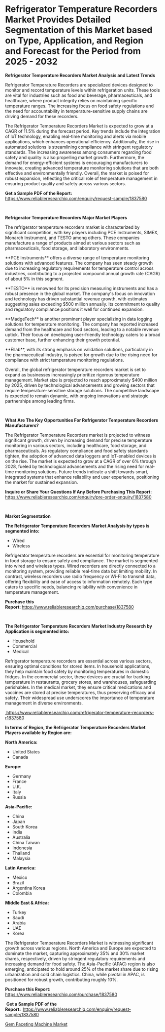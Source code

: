 <p><h1>Refrigerator Temperature Recorders Market Provides Detailed Segmentation of this Market based on Type, Application, and Region and Forecast for the Period from 2025 - 2032</h1></p><p><strong>Refrigerator Temperature Recorders Market Analysis and Latest Trends</strong></p>
<p><p>Refrigerator Temperature Recorders are specialized devices designed to monitor and record temperature levels within refrigeration units. These tools are vital for industries such as food and beverage, pharmaceuticals, and healthcare, where product integrity relies on maintaining specific temperature ranges. The increasing focus on food safety regulations and the need for accountability in temperature-sensitive supply chains are driving demand for these recorders.</p><p>The Refrigerator Temperature Recorders Market is expected to grow at a CAGR of 11.5% during the forecast period. Key trends include the integration of IoT technology, enabling real-time monitoring and alerts via mobile applications, which enhances operational efficiency. Additionally, the rise in automated solutions is streamlining compliance with stringent regulatory standards. The increasing awareness among consumers regarding food safety and quality is also propelling market growth. Furthermore, the demand for energy-efficient systems is encouraging manufacturers to innovate, creating advanced temperature monitoring solutions that are both effective and environmentally friendly. Overall, the market is poised for robust expansion, reflecting the critical role of temperature management in ensuring product quality and safety across various sectors.</p></p>
<p><strong>Get a Sample PDF of the Report:&nbsp;</strong> <a href="https://www.reliableresearchiq.com/enquiry/request-sample/1837580?utm_campaign=2237&utm_medium=2&utm_source=Github&utm_content=ia&utm_term=22022025&utm_id=refrigerator-temperature-recorders">https://www.reliableresearchiq.com/enquiry/request-sample/1837580</a></p>
<p>&nbsp;</p>
<p><strong>Refrigerator Temperature Recorders Major Market Players</strong></p>
<p><p>The refrigerator temperature recorders market is characterized by significant competition, with key players including PCE Instruments, SIMEX, Monarch Instrument, and TESTO among others. These companies manufacture a range of products aimed at various sectors such as pharmaceuticals, food storage, and laboratory environments.</p><p>**PCE Instruments** offers a diverse range of temperature monitoring solutions with advanced features. The company has seen steady growth due to increasing regulatory requirements for temperature control across industries, contributing to a projected compound annual growth rate (CAGR) of about 5% in this segment.</p><p>**TESTO** is renowned for its precision measuring instruments and has a robust presence in the global market. The company's focus on innovation and technology has driven substantial revenue growth, with estimates suggesting sales exceeding $500 million annually. Its commitment to quality and regulatory compliance positions it well for continued expansion.</p><p>**MadgeTech** is another prominent player specializing in data logging solutions for temperature monitoring. The company has reported increased demand from the healthcare and food sectors, leading to a notable revenue uptick. Their focus on developing user-friendly technology caters to a broad customer base, further enhancing their growth potential.</p><p>**Ellab**, with its strong emphasis on validation solutions, particularly in the pharmaceutical industry, is poised for growth due to the rising need for compliance with strict temperature monitoring regulations. </p><p>Overall, the global refrigerator temperature recorders market is set to expand as businesses increasingly prioritize rigorous temperature management. Market size is projected to reach approximately $400 million by 2025, driven by technological advancements and growing sectors that require temperature-sensitive storage solutions. The competitive landscape is expected to remain dynamic, with ongoing innovations and strategic partnerships among leading firms.</p></p>
<p>&nbsp;</p>
<p><strong>What Are The Key Opportunities For Refrigerator Temperature Recorders Manufacturers?</strong></p>
<p><p>The Refrigerator Temperature Recorders market is projected to witness significant growth, driven by increasing demand for precise temperature monitoring in various sectors, including healthcare, food storage, and pharmaceuticals. As regulatory compliance and food safety standards tighten, the adoption of advanced data loggers and IoT-enabled devices is on the rise. The market is expected to grow at a CAGR of over 6% through 2028, fueled by technological advancements and the rising need for real-time monitoring solutions. Future trends indicate a shift towards smart, integrated systems that enhance reliability and user experience, positioning the market for sustained expansion.</p></p>
<p><strong>Inquire or Share Your Questions If Any Before Purchasing This Report:</strong> <a href="https://www.reliableresearchiq.com/enquiry/pre-order-enquiry/1837580?utm_campaign=2237&utm_medium=2&utm_source=Github&utm_content=ia&utm_term=22022025&utm_id=refrigerator-temperature-recorders">https://www.reliableresearchiq.com/enquiry/pre-order-enquiry/1837580</a></p>
<p>&nbsp;</p>
<p><strong>Market Segmentation</strong></p>
<p><strong>The Refrigerator Temperature Recorders Market Analysis by types is segmented into:</strong></p>
<p><ul><li>Wired</li><li>Wireless</li></ul></p>
<p><p>Refrigerator temperature recorders are essential for monitoring temperature in food storage to ensure safety and compliance. The market is segmented into wired and wireless types. Wired recorders are directly connected to a monitoring system, providing reliable real-time data but limiting mobility. In contrast, wireless recorders use radio frequency or Wi-Fi to transmit data, offering flexibility and ease of access to information remotely. Each type caters to specific needs, balancing reliability with convenience in temperature management.</p></p>
<p><strong>Purchase this Report:&nbsp;</strong><a href="https://www.reliableresearchiq.com/purchase/1837580?utm_campaign=2237&utm_medium=2&utm_source=Github&utm_content=ia&utm_term=22022025&utm_id=refrigerator-temperature-recorders">https://www.reliableresearchiq.com/purchase/1837580</a></p>
<p>&nbsp;</p>
<p><strong>The Refrigerator Temperature Recorders Market Industry Research by Application is segmented into:</strong></p>
<p><ul><li>Household</li><li>Commercial</li><li>Medical</li></ul></p>
<p><p>Refrigerator temperature recorders are essential across various sectors, ensuring optimal conditions for stored items. In household applications, they help maintain food safety by monitoring temperatures in domestic fridges. In the commercial sector, these devices are crucial for tracking temperature in restaurants, grocery stores, and warehouses, safeguarding perishables. In the medical market, they ensure critical medications and vaccines are stored at precise temperatures, thus preserving efficacy and safety. Their widespread use underscores the importance of temperature management in diverse environments.</p></p>
<p><a href="https://www.reliableresearchiq.com/refrigerator-temperature-recorders-r1837580?utm_campaign=2237&utm_medium=2&utm_source=Github&utm_content=ia&utm_term=22022025&utm_id=refrigerator-temperature-recorders">&nbsp;https://www.reliableresearchiq.com/refrigerator-temperature-recorders-r1837580</a></p>
<p><strong>In terms of Region, the Refrigerator Temperature Recorders Market Players available by Region are:</strong></p>
<p>
    <p> <strong> North America: </strong>
        <ul>
            <li>United States</li>
            <li>Canada</li>
        </ul>
        </p> 
    <p> <strong> Europe: </strong>
        <ul>
            <li>Germany</li>
            <li>France</li>
            <li>U.K.</li>
            <li>Italy</li>
            <li>Russia</li>
        </ul>
        </p> 
    <p> <strong> Asia-Pacific: </strong>
        <ul>
            <li>China</li>
            <li>Japan</li>
            <li>South Korea</li>
            <li>India</li>
            <li>Australia</li>
            <li>China Taiwan</li>
            <li>Indonesia</li>
            <li>Thailand</li>
            <li>Malaysia</li>
        </ul>
        </p> 
    <p> <strong> Latin America: </strong>
        <ul>
            <li>Mexico</li>
            <li>Brazil</li>
            <li>Argentina Korea</li>
            <li>Colombia</li>
        </ul>
        </p> 
    <p> <strong> Middle East & Africa: </strong>
        <ul>
            <li>Turkey</li>
            <li>Saudi</li>
            <li>Arabia</li>
            <li>UAE</li>
            <li>Korea</li>
        </ul>
    </p>
    </p>
<p><p>The Refrigerator Temperature Recorders Market is witnessing significant growth across various regions. North America and Europe are expected to dominate the market, capturing approximately 35% and 30% market shares, respectively, driven by stringent regulatory requirements and increasing demand for food safety. The Asia-Pacific (APAC) region is also emerging, anticipated to hold around 25% of the market share due to rising urbanization and cold chain logistics. China, while pivotal in APAC, is positioned for robust growth, contributing roughly 10%.</p></p>
<p><strong>Purchase this Report: </strong><a href="https://www.reliableresearchiq.com/purchase/1837580?utm_campaign=2237&utm_medium=2&utm_source=Github&utm_content=ia&utm_term=22022025&utm_id=refrigerator-temperature-recorders">https://www.reliableresearchiq.com/purchase/1837580</a></p>
<p>&nbsp;<strong>Get a Sample PDF of the Report:&nbsp;&nbsp;</strong><a href="https://www.reliableresearchiq.com/enquiry/request-sample/1837580?utm_campaign=2237&utm_medium=2&utm_source=Github&utm_content=ia&utm_term=22022025&utm_id=refrigerator-temperature-recorders">https://www.reliableresearchiq.com/enquiry/request-sample/1837580</a></p>
<p><strong></strong></p>
<p><p><a href="https://github.com/comasnickie/Market-Research-Report-List-1/blob/main/gem-faceting-machine-market.md?utm_campaign=2237&utm_medium=2&utm_source=Github&utm_content=ia&utm_term=22022025&utm_id=refrigerator-temperature-recorders">Gem Faceting Machine Market</a></p></p>